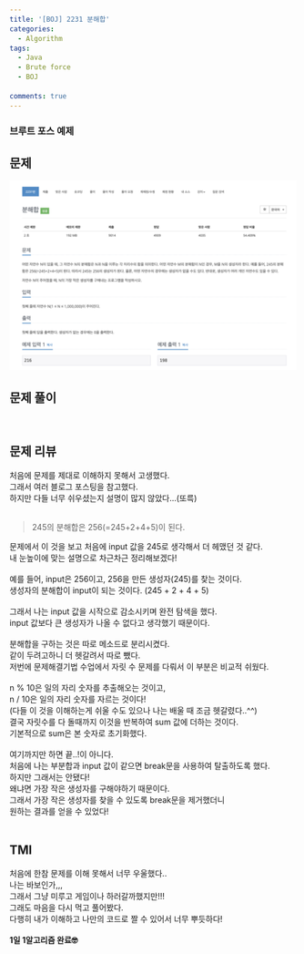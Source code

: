 ```yaml
---
title: '[BOJ] 2231 분해합'
categories:
  - Algorithm
tags:
  - Java
  - Brute force
  - BOJ

comments: true
---
```

### 브루트 포스 예제

## 문제
 <a href="/assets/images/BOJ2231.png"><img src="/assets/images/BOJ2231.png"></a>
 <br/>

## 문제 풀이

<script src="https://gist.github.com/kyeahen/323056ecfec7bdbf24171cd1e32bb2a7.js"></script>
<br/>

## 문제 리뷰

처음에 문제를 제대로 이해하지 못해서 고생했다. <br/>
그래서 여러 블로그 포스팅을 참고했다. <br/>
하지만 다들 너무 쉬우셨는지 설명이 많지 않았다...(또륵)<br/>
<br/>

> 245의 분해합은 256(=245+2+4+5)이 된다. 

문제에서 이 것을 보고 처음에 input 값을 245로 생각해서 더 헤맸던 것 같다. <br/>
내 눈높이에 맞는 설명으로 차근차근 정리해보겠다! <br/>
<br/>
예를 들어, input은 256이고, 256을 만든 생성자(245)를 찾는 것이다. <br/>
생성자의 분해합이 input이 되는 것이다. (245 + 2 + 4 + 5) <br/>
<br/>
그래서 나는 input 값을 시작으로 감소시키며 완전 탐색을 했다. <br/>
input 값보다 큰 생성자가 나올 수 없다고 생각했기 때문이다. <br/>
<br/>
분해합을 구하는 것은 따로 메소드로 분리시켰다. <br/>
같이 두려고하니 더 헷갈려서 따로 뺐다. <br/>
저번에 문제해결기법 수업에서 자릿 수 문제를 다뤄서 이 부분은 비교적 쉬웠다. <br/>
<br/>
n % 10은 일의 자리 숫자를 추출해오는 것이고, <br/>
n / 10은 일의 자리 숫자를 자르는 것이다! <br/>
(다들 이 것을 이해하는게 쉬울 수도 있으나 나는 배울 때 조금 헷갈렸다..^^) <br/>
결국 자릿수를 다 돌때까지 이것을 반복하여 sum 값에 더하는 것이다. <br/>
기본적으로 sum은 본 숫자로 초기화했다. <br/>
<br/>
여기까지만 하면 끝..!이 아니다.<br/>
처음에 나는 부분합과 input 값이 같으면 break문을 사용하여 탈출하도록 했다.<br/>
하지만 그래서는 안됐다!<br/>
왜냐면 가장 작은 생성자를 구해야하기 때문이다.<br/>
그래서 가장 작은 생성자를 찾을 수 있도록 break문을 제거했더니 <br/>
원하는 결과를 얻을 수 있었다!<br/>
<br/>

## TMI

처음에 한참 문제를 이해 못해서 너무 우울했다..<br/>
나는 바보인가,,,<br/>
그래서 그냥 미루고 게임이나 하러갈까했지만!!!<br/>
그래도 마음을 다시 먹고 풀어봤다.<br/>
다행히 내가 이해하고 나만의 코드로 짤 수 있어서 너무 뿌듯하다!<br/>
<br/>
**1일 1알고리즘 완료🤓**


